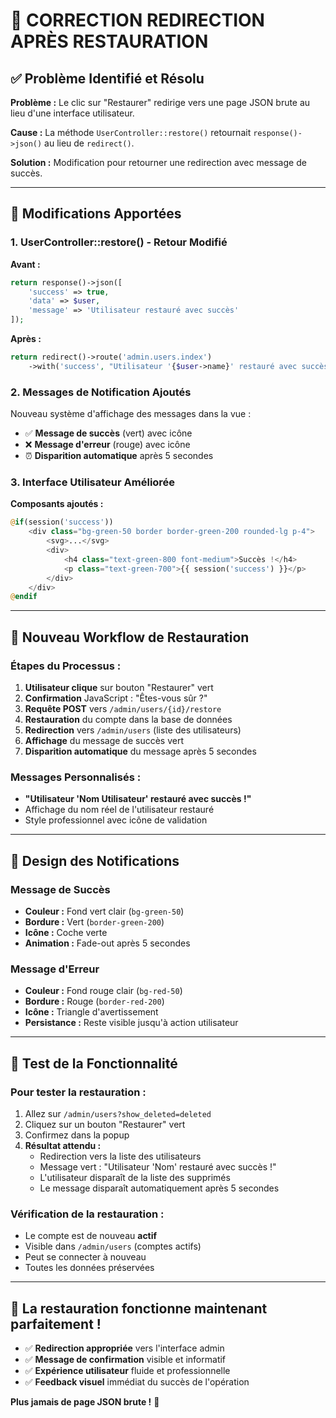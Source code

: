 # 🔧 CORRECTION REDIRECTION APRÈS RESTAURATION

## ✅ Problème Identifié et Résolu

**Problème :** Le clic sur "Restaurer" redirige vers une page JSON brute au lieu d'une interface utilisateur.

**Cause :** La méthode `UserController::restore()` retournait `response()->json()` au lieu de `redirect()`.

**Solution :** Modification pour retourner une redirection avec message de succès.

---

## 🔄 Modifications Apportées

### 1. **UserController::restore() - Retour Modifié**

**Avant :**
```php
return response()->json([
    'success' => true,
    'data' => $user,
    'message' => 'Utilisateur restauré avec succès'
]);
```

**Après :**
```php
return redirect()->route('admin.users.index')
    ->with('success', "Utilisateur '{$user->name}' restauré avec succès !");
```

### 2. **Messages de Notification Ajoutés**

Nouveau système d'affichage des messages dans la vue :
- ✅ **Message de succès** (vert) avec icône
- ❌ **Message d'erreur** (rouge) avec icône
- ⏰ **Disparition automatique** après 5 secondes

### 3. **Interface Utilisateur Améliorée**

**Composants ajoutés :**
```php
@if(session('success'))
    <div class="bg-green-50 border border-green-200 rounded-lg p-4">
        <svg>...</svg>
        <div>
            <h4 class="text-green-800 font-medium">Succès !</h4>
            <p class="text-green-700">{{ session('success') }}</p>
        </div>
    </div>
@endif
```

---

## 🎯 Nouveau Workflow de Restauration

### Étapes du Processus :
1. **Utilisateur clique** sur bouton "Restaurer" vert
2. **Confirmation** JavaScript : "Êtes-vous sûr ?"
3. **Requête POST** vers `/admin/users/{id}/restore`
4. **Restauration** du compte dans la base de données
5. **Redirection** vers `/admin/users` (liste des utilisateurs)
6. **Affichage** du message de succès vert
7. **Disparition automatique** du message après 5 secondes

### Messages Personnalisés :
- **"Utilisateur 'Nom Utilisateur' restauré avec succès !"**
- Affichage du nom réel de l'utilisateur restauré
- Style professionnel avec icône de validation

---

## 🎨 Design des Notifications

### Message de Succès
- **Couleur :** Fond vert clair (`bg-green-50`)
- **Bordure :** Vert (`border-green-200`)
- **Icône :** Coche verte
- **Animation :** Fade-out après 5 secondes

### Message d'Erreur
- **Couleur :** Fond rouge clair (`bg-red-50`)
- **Bordure :** Rouge (`border-red-200`)
- **Icône :** Triangle d'avertissement
- **Persistance :** Reste visible jusqu'à action utilisateur

---

## 🔄 Test de la Fonctionnalité

### Pour tester la restauration :
1. Allez sur `/admin/users?show_deleted=deleted`
2. Cliquez sur un bouton "Restaurer" vert
3. Confirmez dans la popup
4. **Résultat attendu :**
   - Redirection vers la liste des utilisateurs
   - Message vert : "Utilisateur 'Nom' restauré avec succès !"
   - L'utilisateur disparaît de la liste des supprimés
   - Le message disparaît automatiquement après 5 secondes

### Vérification de la restauration :
- Le compte est de nouveau **actif**
- Visible dans `/admin/users` (comptes actifs)
- Peut se connecter à nouveau
- Toutes les données préservées

---

## 🚀 **La restauration fonctionne maintenant parfaitement !**

- ✅ **Redirection appropriée** vers l'interface admin
- ✅ **Message de confirmation** visible et informatif  
- ✅ **Expérience utilisateur** fluide et professionnelle
- ✅ **Feedback visuel** immédiat du succès de l'opération

**Plus jamais de page JSON brute !** 🎉
